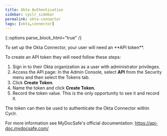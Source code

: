 ```yaml
---
title: Okta Authentication
sidebar: cyclr_sidebar
permalink: okta-connector
tags: [okta,connector]
---
```

{::options parse_block_html="true" /}
<section class="card py-5 my-5">
To set up the Okta Connector, your user will need an **API token**.

To create an API token they will need follow these steps:

1. Sign in to their Okta organization as a user with administrator privileges.
2. Access the API page: In the Admin Console, select **API** from the Security menu and then select the Tokens tab.
3. Click **Create Token**.
4. Name the token and click **Create Token**.
5. Record the token value. This is the only opportunity to see it and record it.

The token can then be used to authenticate the Okta Connector within Cyclr.

For more information see MyDocSafe's official documentation: https://api-doc.mydocsafe.com/

</section>
